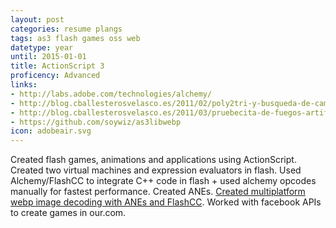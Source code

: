 ```yaml
---
layout: post
categories: resume plangs
tags: as3 flash games oss web
datetype: year
until: 2015-01-01
title: ActionScript 3
proficency: Advanced
links:
- http://labs.adobe.com/technologies/alchemy/
- http://blog.cballesterosvelasco.es/2011/02/poly2tri-y-busqueda-de-caminos.html
- http://blog.cballesterosvelasco.es/2011/03/pruebecita-de-fuegos-artificiales-en.html
- https://github.com/soywiz/as3libwebp
icon: adobeair.svg
---
```


Created flash games, animations and applications using ActionScript.
Created two virtual machines and expression evaluators in flash.
Used Alchemy/FlashCC to integrate C++ code in flash + used alchemy opcodes manually for fastest performance.
Created ANEs. [Created multiplatform webp image decoding with ANEs and FlashCC](https://github.com/soywiz/as3libwebp).
Worked with facebook APIs to create games in our.com.
